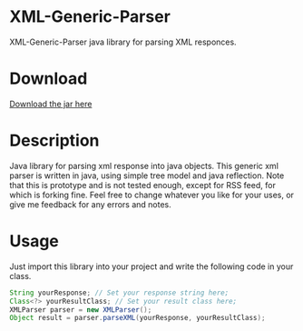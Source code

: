 XML-Generic-Parser
==================
XML-Generic-Parser java library for parsing XML responces.
  
Download
==================
[Download the jar here](https://github.com/kalemdzievski/XML-Generic-Parser/blob/master/XMLGenericParser.jar?raw=true)

Description
==================

Java library for parsing xml response into java objects. This generic xml parser is written in java, using simple tree model and java reflection. Note that this is prototype and is not tested enough, except for RSS feed, for which is forking fine. Feel free to change whatever you like for your uses, or give me feedback for any errors and notes.

Usage
==================

Just import this library into your project and write the following code in your class.
```java
String yourResponse; // Set your response string here;
Class<?> yourResultClass; // Set your result class here;
XMLParser parser = new XMLParser();
Object result = parser.parseXML(yourResponse, yourResultClass);
